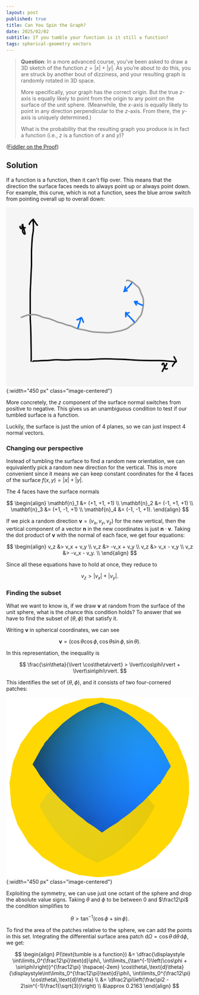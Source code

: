 ```yaml
---
layout: post
published: true
title: Can You Spin the Graph?
date: 2025/02/02
subtitle: If you tumble your function is it still a function?
tags: spherical-geometry vectors
---
```


>**Question**: In a more advanced course, you’ve been asked to draw a 3D sketch of the function ${z = \vert x\rvert + \lvert y\rvert}.$ As you’re about to do this, you are struck by another bout of dizziness, and your resulting graph is randomly rotated in $3\text{D}$ space.
>
>More specifically, your graph has the correct origin. But the true $z$-axis is equally likely to point from the origin to any point on the surface of the unit sphere. (Meanwhile, the $x$-axis is equally likely to point in any direction perpendicular to the $z$-axis. From there, the $y$-axis is uniquely determined.)
>
>What is the probability that the resulting graph you produce is in fact a function (i.e., $z$ is a function of $x$ and $y$)?

<!--more-->

([Fiddler on the Proof](https://thefiddler.substack.com/p/can-you-spin-the-graph))

## Solution

If a function is a function, then it can't flip over. This means that the direction the surface faces needs to always point up or always point down. For example, this curve, which is not a function, sees the blue arrow switch from pointing overall up to overall down:

![](/img/2025-02-02-function-condition.png){:width="450 px" class="image-centered"}

More concretely, the $z$ component of the surface normal switches from positive to negative. This gives us an unambiguous condition to test if our tumbled surface is a function. 

Luckily, the surface is just the union of $4$ planes, so we can just inspect $4$ normal vectors.

### Changing our perspective

Instead of tumbling the surface to find a random new orientation, we can equivalently pick a random new direction for the vertical. This is more convenient since it means we can keep constant coordinates for the $4$ faces of the surface $f(x,y) = \lvert x\rvert + \lvert y\rvert.$

The $4$ faces have the surface normals

$$
  \begin{align}
    \mathbf{n}_1 &= (+1, +1, +1) \\
    \mathbf{n}_2 &= (-1, +1, +1) \\
    \mathbf{n}_3 &= (+1, -1, +1) \\
    \mathbf{n}_4 &= (-1, -1, +1).
  \end{align}
$$

If we pick a random direction $\mathbf{v} = (v_x, v_y, v_z)$ for the new vertical, then the vertical component of a vector $\mathbf{n}$ in the new coordinates is just $\mathbf{n}\cdot\mathbf{v}.$ Taking the dot product of $\mathbf{v}$ with the normal of each face, we get four equations:

$$
  \begin{align}
    v_z &> v_x + v_y \\
    v_z &> -v_x + v_y \\
    v_z &> v_x - v_y \\
    v_z &> -v_x - v_y. \\
  \end{align}
$$

Since all these equations have to hold at once, they reduce to 

$$ v_z > \lvert v_x\rvert + \lvert v_y\rvert. $$

### Finding the subset

What we want to know is, if we draw $\mathbf{v}$ at random from the surface of the unit sphere, what is the chance this condition holds? To answer that we have to find the subset of $(\theta,\phi)$ that satisfy it.

Writing $\mathbf{v}$ in spherical coordinates, we can see

$$ \mathbf{v} = (\cos\theta\cos\phi, \cos\theta\sin\phi, \sin\theta). $$

In this representation, the inequality is 

$$ \frac{\sin\theta}{\lvert \cos\theta\rvert} > \lvert\cos\phi\rvert + \lvert\sin\phi\rvert. $$

This identifies the set of $(\theta,\phi)$, and it consists of two four-cornered patches:

![](/img/2025-02-02-spherical-plot-save.png){:width="450 px" class="image-centered"}

Exploiting the symmetry, we can use just one octant of the sphere and drop the absolute value signs. Taking $\theta$ and $\phi$ to be between $0$ and $\frac12\pi$ the condition simplifies to

$$ \theta > \tan^{-1}\left(\cos\phi + \sin\phi\right). $$

To find the area of the patches relative to the sphere, we can add the points in this set. Integrating the differential surface area patch $\text{d}\Omega = \cos\theta\,\text{d}\theta\,\text{d}\phi$, we get:

$$ 
  \begin{align}
    P(\text{tumble is a function}) &= \dfrac{\displaystyle \int\limits_0^{\frac12\pi}\text{d}\phi\, \int\limits_{\tan^{-1}\left(\cos\phi + \sin\phi\right)}^{\frac12\pi} \hspace{-2em} \cos\theta\,\text{d}\theta}{\displaystyle\int\limits_0^{\frac12\pi}\text{d}\phi\, \int\limits_0^{\frac12\pi} \cos\theta\,\text{d}\theta} \\
    &= \dfrac2\pi\left(\frac\pi2 - 2\sin^{-1}\frac1{\sqrt{3}}\right) \\
    &\approx 0.2163
  \end{align}
$$

<br>
